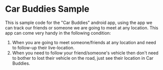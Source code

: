 # Car Buddies Sample
This is sample code for the "Car Buddies" android app, using the app we can track our friends or someone we are going to meet at any location.
This app can come very handy in the following condition:

1. When you are going to meet someone/friends at any location and need to follow-up their live-location.
2. When you need to follow your friend/someone's vehicle then don't need to bother to lost their vehicle on the road, just see their location in Car Buddies.

